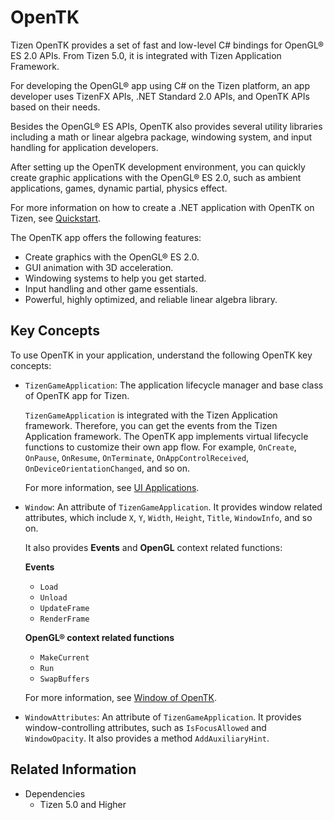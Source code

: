 
# OpenTK

Tizen OpenTK provides a set of fast and low-level C# bindings for OpenGL&reg; ES 2.0 APIs. From Tizen 5.0, it is integrated with Tizen Application Framework.

For developing the OpenGL&reg; app using C# on the Tizen platform, an app developer uses TizenFX APIs, .NET Standard 2.0 APIs, and OpenTK APIs based on their needs.

Besides the OpenGL&reg; ES APIs, OpenTK also provides several utility libraries including a math or linear algebra package, windowing system, and input handling for application developers.

After setting up the OpenTK development environment, you can quickly create graphic applications with the OpenGL&reg; ES 2.0, such as ambient applications, games, dynamic partial, physics effect.

For more information on how to create a .NET application with OpenTK on Tizen, see [Quickstart](quickstart.md).

The OpenTK app offers the following features:

-   Create graphics with the OpenGL&reg; ES 2.0.
-   GUI animation with 3D acceleration.
-   Windowing systems to help you get started.
-   Input handling and other game essentials.
-   Powerful, highly optimized, and reliable linear algebra library.


## Key Concepts

To use OpenTK in your application, understand the following OpenTK key concepts:

-   `TizenGameApplication`: The application lifecycle manager and base class of OpenTK app for Tizen.

    `TizenGameApplication` is integrated with the Tizen Application framework. Therefore, you can get the events from the Tizen Application framework. The OpenTK app implements virtual lifecycle functions to customize their own app flow.  For example, `OnCreate`, `OnPause`, `OnResume`, `OnTerminate`, `OnAppControlReceived`, `OnDeviceOrientationChanged`, and so on.

    For more information, see [UI Applications](../../applications/ui-app.md).

-   `Window`: An attribute of `TizenGameApplication`. It provides window related attributes, which include `X`, `Y`, `Width`, `Height`, `Title`, `WindowInfo`, and so on.

    It also provides **Events** and **OpenGL** context related functions:

    **Events**

    -   `Load`
    -   `Unload`
    -   `UpdateFrame`
    -   `RenderFrame`

    **OpenGL&reg; context related functions**

    -   `MakeCurrent`
    -   `Run`
    -   `SwapBuffers`

    For more information, see [Window of OpenTK](window-of-opentk.md).

-   `WindowAttributes`: An attribute of `TizenGameApplication`.  It provides window-controlling attributes, such as `IsFocusAllowed` and `WindowOpacity`. It also provides a method `AddAuxiliaryHint`.

## Related Information
- Dependencies
  -   Tizen 5.0 and Higher
